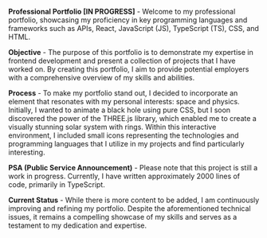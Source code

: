 **Professional Portfolio [IN PROGRESS]**   - 
Welcome to my professional portfolio, showcasing my proficiency in key programming languages and frameworks such as APIs, React, JavaScript (JS), TypeScript (TS), CSS, and HTML.

**Objective**   - 
The purpose of this portfolio is to demonstrate my expertise in frontend development and present a collection of projects that I have worked on. By creating this portfolio, I aim to provide potential employers with a comprehensive overview of my skills and abilities.

**Process**   - 
To make my portfolio stand out, I decided to incorporate an element that resonates with my personal interests: space and physics. Initially, I wanted to animate a black hole using pure CSS, but I soon discovered the power of the THREE.js library, which enabled me to create a visually stunning solar system with rings. Within this interactive environment, I included small icons representing the technologies and programming languages that I utilize in my projects and find particularly interesting.

**PSA (Public Service Announcement)**   - 
Please note that this project is still a work in progress. Currently, I have written approximately 2000 lines of code, primarily in TypeScript.

**Current Status**   - 
While there is more content to be added, I am continuously improving and refining my portfolio. Despite the aforementioned technical issues, it remains a compelling showcase of my skills and serves as a testament to my dedication and expertise.
